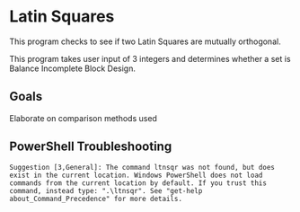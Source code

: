 # Latin Squares

This program checks to see if two Latin Squares are mutually orthogonal.

This program takes user input of 3 integers and determines whether a set is Balance Incomplete Block Design.

## Goals

Elaborate on comparison methods used

## PowerShell Troubleshooting

`Suggestion [3,General]: The command ltnsqr was not found, but does exist in the current location. Windows PowerShell does not load commands from the current location by default. If you trust this command, instead type: ".\ltnsqr". See "get-help about_Command_Precedence" for more details.`